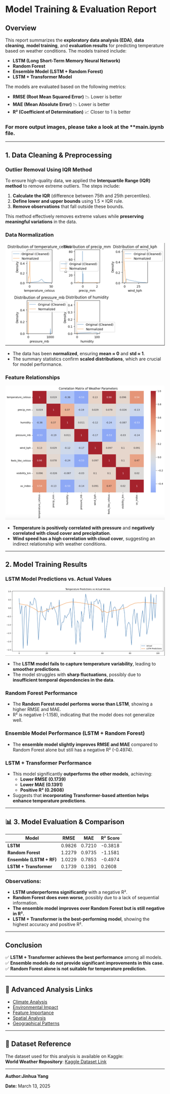 #  Model Training & Evaluation Report

##  Overview
This report summarizes the **exploratory data analysis (EDA)**, **data cleaning**, **model training**, and **evaluation results** for predicting temperature based on weather conditions. The models trained include:
- **LSTM (Long Short-Term Memory Neural Network)**
- **Random Forest**
- **Ensemble Model (LSTM + Random Forest)**
- **LSTM + Transformer Model**

The models are evaluated based on the following metrics:
- **RMSE (Root Mean Squared Error)** 📉 Lower is better
- **MAE (Mean Absolute Error)** 📉 Lower is better
- **R² (Coefficient of Determination)** 📈 Closer to 1 is better

### For more output images, please take a look at the **main.ipynb file. 
---

##  1. Data Cleaning & Preprocessing

### **Outlier Removal Using IQR Method**
To ensure high-quality data, we applied the **Interquartile Range (IQR) method** to remove extreme outliers. The steps include:
1. **Calculate the IQR** (difference between 75th and 25th percentiles).
2. **Define lower and upper bounds** using 1.5 × IQR rule.
3. **Remove observations** that fall outside these bounds.

This method effectively removes extreme values while **preserving meaningful variations** in the data.

### **Data Normalization**

![Data Distribution](images/data_distribution.png)

- The data has been **normalized**, ensuring **mean ≈ 0** and **std ≈ 1**.
- The summary statistics confirm **scaled distributions**, which are crucial for model performance.

### **Feature Relationships**

![Feature Correlation](images/correlation_matrix.png)

- **Temperature is positively correlated with pressure** and **negatively correlated with cloud cover and precipitation**.
- **Wind speed has a high correlation with cloud cover**, suggesting an indirect relationship with weather conditions.

---

##  2. Model Training Results

### **LSTM Model Predictions vs. Actual Values**

![LSTM Predictions](images/lstm_predictions.png)

- The **LSTM model fails to capture temperature variability**, leading to **smoother predictions**.
- The model struggles with **sharp fluctuations**, possibly due to **insufficient temporal dependencies in the data**.

### **Random Forest Performance**

- The **Random Forest model performs worse than LSTM**, showing a higher RMSE and MAE.
- R² is negative (-1.158), indicating that the model does not generalize well.

### **Ensemble Model Performance (LSTM + Random Forest)**

- The **ensemble model slightly improves RMSE and MAE** compared to Random Forest alone but still has a negative R² (-0.4974).

### **LSTM + Transformer Performance**

- This model significantly **outperforms the other models**, achieving:
  - **Lower RMSE (0.1739)**
  - **Lower MAE (0.1391)**
  - **Positive R² (0.2608)**
- Suggests that **incorporating Transformer-based attention helps enhance temperature predictions**.

---

## 📊 3. Model Evaluation & Comparison

| Model                  | RMSE  | MAE   | R² Score |
|------------------------|-------|-------|----------|
| **LSTM**              | 0.9826 | 0.7210 | -0.3818  |
| **Random Forest**     | 1.2279 | 0.9735 | -1.1581  |
| **Ensemble (LSTM + RF)** | 1.0229 | 0.7853 | -0.4974  |
| **LSTM + Transformer** | 0.1739 | 0.1391 |  0.2608  |

### **Observations:**
- **LSTM underperforms significantly** with a negative R².
- **Random Forest does even worse**, possibly due to a lack of sequential information.
- **The ensemble model improves over Random Forest but is still negative in R².**
- **LSTM + Transformer is the best-performing model**, showing the highest accuracy and positive R².

---

##  Conclusion
✅ **LSTM + Transformer achieves the best performance** among all models.
✅ **Ensemble models do not provide significant improvements in this case.**
✅ **Random Forest alone is not suitable for temperature prediction.**

---

## 🔗 Advanced Analysis Links
- [Climate Analysis](Climate%20Analysis/README.md)
- [Environmental Impact](Environmental%20Impact/README.md)
- [Feature Importance](Feature%20Importance/README.md)
- [Spatial Analysis](Spatial%20Analysis/README.md)
- [Geographical Patterns](Geographical%20Patterns/README.md)

---

## 📂 Dataset Reference
The dataset used for this analysis is available on Kaggle:  
 **World Weather Repository**: [Kaggle Dataset Link](https://www.kaggle.com/datasets/nelgiriyewithana/global-weather-repository/code)

---

 **Author:Jinhua Yang** 
  
 **Date:** March 13, 2025

